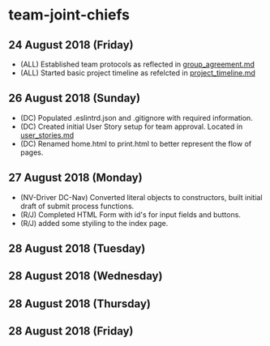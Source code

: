 # team-joint-chiefs

## 24 August 2018 (Friday)
- (ALL) Established team protocols as reflected in [group_agreement.md](group_agreement.md)
- (ALL) Started basic project timeline as refelcted in [project_timeline.md](project_timeline.md)



## 26 August 2018 (Sunday)
- (DC) Populated .eslintrd.json and .gitignore with required information.
- (DC) Created initial User Story setup for team approval. Located in [user_stories.md](user_stories.md)
- (DC) Renamed home.html to print.html to better represent the flow of pages.


## 27 August 2018 (Monday)
- (NV-Driver DC-Nav) Converted literal objects to constructors, built initial draft of submit process functions.
- (R/J) Completed HTML Form with id's for input fields and buttons.
- (R/J) added some styiling to the index page.



## 28 August 2018 (Tuesday)




## 28 August 2018 (Wednesday)




## 28 August 2018 (Thursday)




## 28 August 2018 (Friday)
